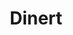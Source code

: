 ---
layout: home

title: Dinert
titleTemplate: Amap组件库

hero:
  name: DinertEcharts
  text: 基于Echarts二次封装的方法库
  tagline: 让你能够享受到更好的开发体验
  actions:
    - theme: brand
      text: 开始
      link: /guide/installation

    - theme: alt
      text: 在 github 上查看
      link: https://github.com/Dinert/dinert-echarts

features:

  - title: echarts+Typscript
    details: 基于vite打包和echarts+TypeScript二次封装

  - title: 兼容各种框架
    details: 无需在意你使用的技术框架

  - title: 全局引入和按需引入
    details: 直接支持全局引入和按需引入无需配置任何插件

  - title: 一些建议
    details: 请尽量在项目中使用TypeScript，能够最大的提高你的开发效率


---